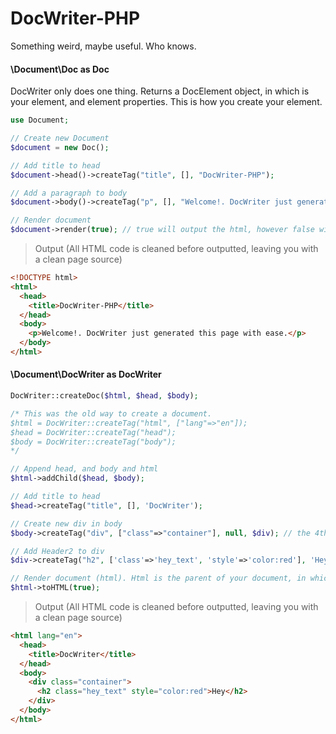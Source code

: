 # DocWriter-PHP
Something weird, maybe useful. Who knows.


#### \Document\Doc as Doc

DocWriter only does one thing. Returns a DocElement object, in which is your element, and element properties. This is how you create your element.

```php
use Document;

// Create new Document
$document = new Doc();

// Add title to head
$document->head()->createTag("title", [], "DocWriter-PHP");

// Add a paragraph to body
$document->body()->createTag("p", [], "Welcome!. DocWriter just generated this page with ease.");

// Render document
$document->render(true); // true will output the html, however false will return the html string
```

> Output (All HTML code is cleaned before outputted, leaving you with a clean page source)

```html
<!DOCTYPE html>
<html>
  <head>
    <title>DocWriter-PHP</title>
  </head>
  <body>
    <p>Welcome!. DocWriter just generated this page with ease.</p>
  </body>
</html>
```

#### \Document\DocWriter as DocWriter
```php
DocWriter::createDoc($html, $head, $body);

/* This was the old way to create a document.
$html = DocWriter::createTag("html", ["lang"=>"en"]);
$head = DocWriter::createTag("head");
$body = DocWriter::createTag("body");
*/

// Append head, and body and html
$html->addChild($head, $body);

// Add title to head
$head->createTag("title", [], 'DocWriter');

// Create new div in body
$body->createTag("div", ["class"=>"container"], null, $div); // the 4th argument of createTag of an element can accept a variable, in will will be used with the created tag, without an extra line of code creating div

// Add Header2 to div
$div->createTag("h2", ['class'=>'hey_text', 'style'=>'color:red'], 'Hey');

// Render document (html). Html is the parent of your document, in which will render everything.
$html->toHTML(true);

```

> Output (All HTML code is cleaned before outputted, leaving you with a clean page source)

```html
<html lang="en">
  <head>
    <title>DocWriter</title>
  </head>
  <body>
    <div class="container">
      <h2 class="hey_text" style="color:red">Hey</h2>
    </div>
  </body>
</html>
```
